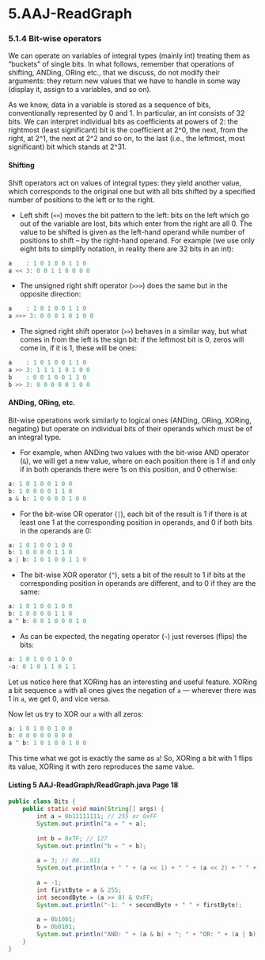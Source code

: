 # 5.AAJ-ReadGraph

### 5.1.4 Bit-wise operators

We can operate on variables of integral types (mainly int) treating them as “buckets” of single bits. In what follows, remember that operations of shifting, ANDing, ORing etc., that we discuss, do not modify their arguments: they return new values that we have to handle in some way (display it, assign to a variables, and so on).

As we know, data in a variable is stored as a sequence of bits, conventionally represented by 0 and 1. In particular, an int consists of 32 bits. We can interpret individual bits as coefficients at powers of 2: the rightmost (least significant) bit is the coefficient at 2^0, the next, from the right, at 2^1, the next at 2^2 and so on, to the last (i.e., the leftmost, most significant) bit which stands at 2^31.

#### Shifting

Shift operators act on values of integral types: they yield another value, which corresponds to the original one but with all bits shifted by a specified number of positions to the left or to the right.

- Left shift (`<<`) moves the bit pattern to the left: bits on the left which go out of the variable are lost, bits which enter from the right are all 0. The value to be shifted is given as the left-hand operand while number of positions to shift – by the right-hand operand. For example (we use only eight bits to simplify notation, in reality there are 32 bits in an int):

```java
a    : 1 0 1 0 0 1 1 0
a << 3: 0 0 1 1 0 0 0 0
```

- The unsigned right shift operator (`>>>`) does the same but in the opposite direction:

```java
a    : 1 0 1 0 0 1 1 0
a >>> 3: 0 0 0 1 0 1 0 0
```

- The signed right shift operator (`>>`) behaves in a similar way, but what comes in from the left is the sign bit: if the leftmost bit is 0, zeros will come in, if it is 1, these will be ones:

```java
a    : 1 0 1 0 0 1 1 0
a >> 3: 1 1 1 1 0 1 0 0
b    : 0 0 1 0 0 1 1 0
b >> 3: 0 0 0 0 0 1 0 0
```

#### ANDing, ORing, etc.

Bit-wise operations work similarly to logical ones (ANDing, ORing, XORing, negating) but operate on individual bits of their operands which must be of an integral type.

- For example, when ANDing two values with the bit-wise AND operator (`&`), we will get a new value, where on each position there is 1 if and only if in both operands there were 1s on this position, and 0 otherwise:

```java
a: 1 0 1 0 0 1 0 0
b: 1 0 0 0 0 1 1 0
a & b: 1 0 0 0 0 1 0 0
```

- For the bit-wise OR operator (`|`), each bit of the result is 1 if there is at least one 1 at the corresponding position in operands, and 0 if both bits in the operands are 0:

```java
a: 1 0 1 0 0 1 0 0
b: 1 0 0 0 0 1 1 0
a | b: 1 0 1 0 0 1 1 0
```

- The bit-wise XOR operator (`^`), sets a bit of the result to 1 if bits at the corresponding position in operands are different, and to 0 if they are the same:

```java
a: 1 0 1 0 0 1 0 0
b: 1 0 0 0 0 1 1 0
a ^ b: 0 0 1 0 0 0 1 0
```

- As can be expected, the negating operator (`~`) just reverses (flips) the bits:

```java
a: 1 0 1 0 0 1 0 0
~a: 0 1 0 1 1 0 1 1
```

Let us notice here that XORing has an interesting and useful feature. XORing a bit sequence `a` with all ones gives the negation of `a` — wherever there was 1 in `a`, we get 0, and vice versa.

Now let us try to XOR our `a` with all zeros:

```java
a: 1 0 1 0 0 1 0 0
b: 0 0 0 0 0 0 0 0
a ^ b: 1 0 1 0 0 1 0 0
```

This time what we got is exactly the same as `a`! So, XORing a bit with 1 flips its value, XORing it with zero reproduces the same value.

#### Listing 5 AAJ-ReadGraph/ReadGraph.java Page 18

```java
public class Bits {
    public static void main(String[] args) {
        int a = 0b11111111; // 255 or 0xFF
        System.out.println("a = " + a);
        
        int b = 0x7F; // 127
        System.out.println("b = " + b);
        
        a = 3; // 00...011
        System.out.println(a + " " + (a << 1) + " " + (a << 2) + " " + (a << 3));
        
        a = -1;
        int firstByte = a & 255;
        int secondByte = (a >> 8) & 0xFF;
        System.out.println("-1: " + secondByte + " " + firstByte);
        
        a = 0b1001;
        b = 0b0101;
        System.out.println("AND: " + (a & b) + "; " + "OR: " + (a | b) + "; " + "XOR: " + (a ^ b) + "; " + " ~a: " + (~a) + "; " + " ~b: " + (~b));
    }
}
```
